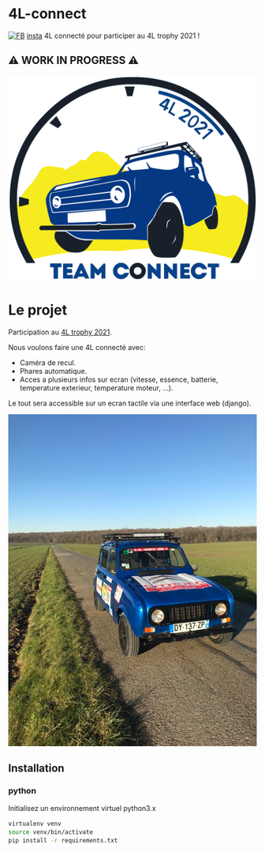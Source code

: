# 4L-connect
[![FB](http://i.imgur.com/P3YfQoD.png)](https://www.facebook.com/teamconnect4L2021) [insta](https://www.instagram.com/teamconnect4L2021/)
4L connecté pour participer au 4L trophy 2021 !


## ⚠️ WORK IN PROGRESS ⚠️

![logo](/imgs/logo-team.png)

# Le projet

Participation au [4L trophy 2021](https://www.4ltrophy.com/).

Nous voulons faire une 4L connecté avec:
- Caméra de recul.
- Phares automatique.
- Acces a plusieurs infos sur ecran (vitesse, essence, batterie, temperature exterieur, temperature moteur, ...).

Le tout sera accessible sur un ecran tactile via une interface web (django).


![voiture](/imgs/voiture-3.jpg)

## Installation
### python
Initialisez un environnement virtuel python3.x
```bash
virtualenv venv
source venv/bin/activate
pip install -r requirements.txt
```
